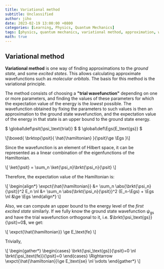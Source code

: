 ```yaml
---
title: Variational method
subtitle: Unclassified
author: jiho
date: 2023-02-19 13:00:00 +0800
categories: [Learning, Physics, Quantum Mechanics]
tags: [physics, quantum mechanics, variational method, approximation, wavefunction, ground state]
math: true
---
```


## Variational method

**Variational method** is one way of finding approximations to the _ground state_, and some _excited states_.
This allows calculating approximate wavefunctions such as _molecular orbitals_.
The basis for this method is the variational principle.

The method consists of choosing a **"trial wavefunction"** depending on one or more parameters,
and finding the values of these parameters for which the expectation value of the energy is the _lowest_ possible.
The wavefunction obtained by fixing the parameters to such values is then an approximation to the ground state wavefunction,
and the expectation value of the energy in that state is an upper bound to the ground state energy.

$ \global\def\psit{\psi_\text{trial}} $
$ \global\def\Egs{E_\text{gs}} $

\\[\boxed{ \brktop{\psit}{ \hat{\hamiltonian} }{\psit}\ge \Egs }\\]

Since the wavefunction is an element of Hilbert space, it can be represented as a linear combination of the eigenfunctions of the Hamiltonian.

\\[ \ket{\psit} = \sum_n \ket{\psi_n}\brkt{\psi_n}{\psit} \\]

Therefore, the expectation value of the Hamiltonian is:

\\[ \begin{align\*}
\expct{\hat{\hamiltonian}} &= \sum_n \abs{\brkt{\psi_n}{\psit}}^2 E_n \nl
&= \sum_n \abs{\brkt{\psi_n}{\psit}}^2 (E_n-\Egs) + \Egs \nl
&\ge \Egs
\end{align\*} \\]

Also, we can compute an upper bound to the energy level of the _first excited state_ similarly.
If we fully know the ground state wavefunction $\psi_\text{gs}$ and have the trial wavefunction orthogonal to it,
i.e. $\brkt{\psi_\text{gs}}{\psit}=0$, we get:

\\[ \expct{\hat{\hamiltonian}} \ge E_\text{fe} \\]

Trivially,

\\[ \begin{gather\*}
\begin{cases} \brkt{\psi_\text{gs}}{\psit}=0 \nl \brkt{\psi_\text{fe}}{\psit}=0 \end{cases}
\Rightarrow \expct{\hat{\hamiltonian}}\ge E_\text{se} \nl
\vdots
\end{gather\*} \\]
